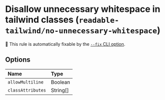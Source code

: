 # Disallow unnecessary whitespace in tailwind classes (`readable-tailwind/no-unnecessary-whitespace`)

🔧 This rule is automatically fixable by the [`--fix` CLI option](https://eslint.org/docs/latest/user-guide/command-line-interface#--fix).

<!-- end auto-generated rule header -->

## Options

<!-- begin auto-generated rule options list -->

| Name              | Type     |
| :---------------- | :------- |
| `allowMultiline`  | Boolean  |
| `classAttributes` | String[] |

<!-- end auto-generated rule options list -->
